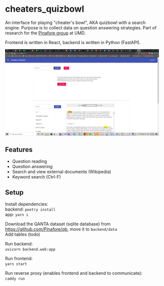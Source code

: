# cheaters_quizbowl
 An interface for playing "cheater's bowl", AKA quizbowl with a search engine. Purpose is to collect data on question answering strategies. Part of research for the [Pinafore group](https://github.com/Pinafore) at UMD.
 
 Frontend is written in React, backend is written in Python (FastAPI).

![user interface](image.png)

## Features

- Question reading
- Question answering
- Search and view external documents (Wikipedia)
- Keyword search (Ctrl-F)

## Setup

Install dependencies:  
backend: `poetry install`  
app: `yarn i`

Download the QANTA dataset (sqlite database) from https://github.com/Pinafore/qb, move it to `backend/data`  
Add tables (todo)

Run backend:  
`uvicorn backend.web:app`

Run frontend:  
`yarn start`

Run reverse proxy (enables frontend and backend to communicate):  
`caddy run`

